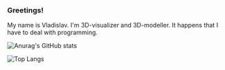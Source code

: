 ### Greetings!
My name is Vladislav. I'm 3D-visualizer and 3D-modeller. It happens that I have to deal with programming.

![Anurag's GitHub stats](https://github-readme-stats.vercel.app/api?username=vladislav-salov)

![Top Langs](https://github-readme-stats.vercel.app/api/top-langs/?username=vladislav-salov)
